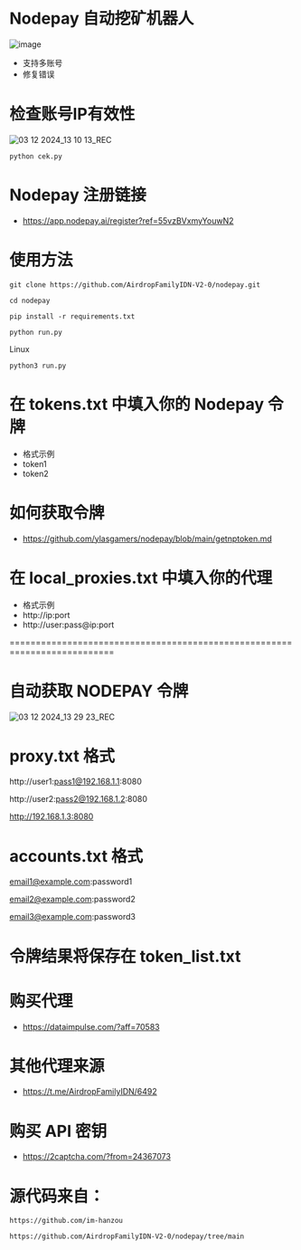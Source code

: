 # Nodepay 自动挖矿机器人
![image](https://github.com/user-attachments/assets/a72d3950-148f-4981-ba92-b1a9c2206d8d)
- 支持多账号
- 修复错误

# 检查账号IP有效性
![03 12 2024_13 10 13_REC](https://github.com/user-attachments/assets/c8e75be8-a0e0-49db-b83a-d98ee230e567)

```
python cek.py
```

# Nodepay 注册链接
- https://app.nodepay.ai/register?ref=55vzBVxmyYouwN2

# 使用方法
```
git clone https://github.com/AirdropFamilyIDN-V2-0/nodepay.git
```
```
cd nodepay
```
```
pip install -r requirements.txt
```
```
python run.py
```
Linux
```
python3 run.py
```

# 在 tokens.txt 中填入你的 Nodepay 令牌
- 格式示例
- token1
- token2

# 如何获取令牌
- https://github.com/ylasgamers/nodepay/blob/main/getnptoken.md

# 在 local_proxies.txt 中填入你的代理
- 格式示例
- http://ip:port
- http://user:pass@ip:port

==========================================================================
# 自动获取 NODEPAY 令牌
![03 12 2024_13 29 23_REC](https://github.com/user-attachments/assets/22979fa9-3825-4ffa-839d-2d6d15d395da)

# proxy.txt 格式
http://user1:pass1@192.168.1.1:8080

http://user2:pass2@192.168.1.2:8080

http://192.168.1.3:8080

# accounts.txt 格式
email1@example.com:password1

email2@example.com:password2

email3@example.com:password3

# 令牌结果将保存在 token_list.txt

# 购买代理
- https://dataimpulse.com/?aff=70583

# 其他代理来源
- https://t.me/AirdropFamilyIDN/6492

# 购买 API 密钥
- https://2captcha.com/?from=24367073


# 源代码来自：
```
https://github.com/im-hanzou
```
```
https://github.com/AirdropFamilyIDN-V2-0/nodepay/tree/main
```
